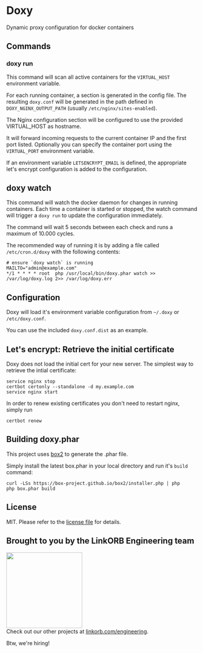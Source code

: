 Doxy
=======================================================

Dynamic proxy configuration for docker containers

## Commands

### doxy run

This command will scan all active containers for the `VIRTUAL_HOST` environment variable.

For each running container, a section is generated in the config file.
The resulting `doxy.conf` will be generated in the path defined in `DOXY_NGINX_OUTPUT_PATH` (usually `/etc/nginx/sites-enabled`).

The Nginx configuration section will be configured to use the provided VIRTUAL_HOST as hostname.

It will forward incoming requests to the current container IP and the first port listed. Optionally you can specify
the container port using the `VIRTUAL_PORT` environment variable.

If an environment variable `LETSENCRYPT_EMAIL` is defined, the appropriate let's encrypt configuration is added to the configuration.

## doxy watch

This command will watch the docker daemon for changes in running containers.
Each time a container is started or stopped, the watch command will trigger a `doxy run` to update the configuration immediately.

The command will wait 5 seconds between each check and runs a maximum of 10.000 cycles.

The recommended way of running it is by adding a file called `/etc/cron.d/doxy` with the following contents:

    # ensure `doxy watch` is running
    MAILTO="admin@example.com"
    */1 * * * * root  php /usr/local/bin/doxy.phar watch >> /var/log/doxy.log 2>> /var/log/doxy.err

## Configuration

Doxy will load it's environment variable configuration from `~/.doxy` or `/etc/doxy.conf`.

You can use the included `doxy.conf.dist` as an example.

## Let's encrypt: Retrieve the initial certificate

Doxy does not load the initial cert for your new server. The simplest way to retrieve the intial certificate:

    service nginx stop
    certbot certonly --standalone -d my.example.com
    service nginx start

In order to renew existing certificates you don't need to restart nginx, simply run

    certbot renew

## Building doxy.phar

This project uses [box2](https://box-project.github.io/box2/s) to generate the .phar file.

Simply install the latest box.phar in your local directory and run it's `build` command:

    curl -LSs https://box-project.github.io/box2/installer.php | php
    php box.phar build

## License

MIT. Please refer to the [license file](LICENSE) for details.

## Brought to you by the LinkORB Engineering team

<img src="http://www.linkorb.com/d/meta/tier1/images/linkorbengineering-logo.png" width="200px" /><br />
Check out our other projects at [linkorb.com/engineering](http://www.linkorb.com/engineering).

Btw, we're hiring!
